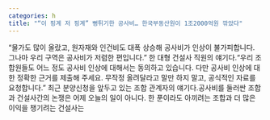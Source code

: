 ```yaml
---
categories: h
title: "“이 핑계 저 핑계” 뻥튀기한 공사비… 한국부동산원이 1조2000억원 깎았다"
---
```

“물가도 많이 올랐고, 원자재와 인건비도 대폭 상승해 공사비가 인상이 불가피합니다. 그나마 우리 구역은 공사비가 저렴한 편입니다.” 한 대형 건설사 직원의 얘기다.“우리 조합원들도 어느 정도 공사비 인상에 대해서는 동의하고 있습니다. 다만 공사비 인상에 대한 정확한 근거를 제출해 주세요. 무작정 올려달라고 말만 하지 말고, 공식적인 자료를 요청합니다.” 최근 분양신청을 앞두고 있는 조합 관계자의 얘기다.공사비를 둘러싼 조합과 건설사간의 논쟁은 어제 오늘의 일이 아니다. 한 푼이라도 아끼려는 조합과 더 많은 이익을 챙기려는 건설사는